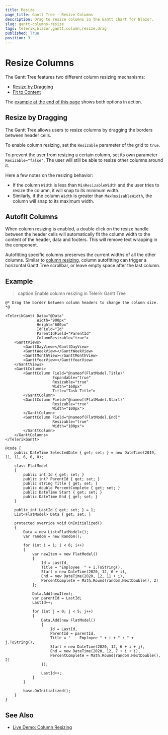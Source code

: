 ```yaml
---
title: Resize
page_title: Gantt Tree - Resize Columns
description: Drag to resize columns in the Gantt Chart for Blazor.
slug: gantt-columns-resize
tags: telerik,blazor,gantt,column,resize,drag
published: True
position: 3
---
```


# Resize Columns

The Gantt Tree features two different column resizing mechanisms:

* [Resize by Dragging](#resize-by-dragging)
* [Fit to Content](#autofit-columns)

The [example at the end of this page](#example) shows both options in action.

## Resize by Dragging

The Gantt Tree allows users to resize columns by dragging the borders between header cells.

To enable column resizing, set the `Resizable` parameter of the grid to `true`.

To prevent the user from resizing a certain column, set its own parameter `Resizable="false"`. The user will still be able to resize other columns around it.

Here a few notes on the resizing behavior:

* If the column `Width` is less than `MinResizableWidth` and the user tries to resize the column, it will snap to its minimum width.
* Similarly, if the column `Width` is greater than `MaxResizableWidth`, the column will snap to its maximum width.

## Autofit Columns

When column resizing is enabled, a double click on the resize handle between the header cells will automatically fit the column width to the content of the header, data and footers. This will remove text wrapping in the component.

Autofitting specific columns preserves the current widths of all the other columns. Similar to [column resizing](#resize-by-dragging), column autofitting can trigger a horizontal Gantt Tree scrollbar, or leave empty space after the last column.


## Example

>caption Enable column resizing in Telerik Gantt Tree

````CSHTML
@* Drag the border between column headers to change the column size. *@

<TelerikGantt Data="@Data"
              Width="900px"
              Height="600px"
              IdField="Id"
              ParentIdField="ParentId"
              ColumnResizable="true">
    <GanttViews>
        <GanttDayView></GanttDayView>
        <GanttWeekView></GanttWeekView>
        <GanttMonthView></GanttMonthView>
        <GanttYearView></GanttYearView>
    </GanttViews>
    <GanttColumns>
        <GanttColumn Field="@nameof(FlatModel.Title)"
                     Expandable="true"
                     Resizable="true"
                     Width="160px"
                     Title="Task Title">
        </GanttColumn>
        <GanttColumn Field="@nameof(FlatModel.Start)"
                     Resizable="true"
                     Width="100px">
        </GanttColumn>
        <GanttColumn Field="@nameof(FlatModel.End)"
                     Resizable="true"
                     Width="100px">
        </GanttColumn>
    </GanttColumns>
</TelerikGantt>

@code {
    public DateTime SelectedDate { get; set; } = new DateTime(2019, 11, 11, 6, 0, 0);

    class FlatModel
    {
        public int Id { get; set; }
        public int? ParentId { get; set; }
        public string Title { get; set; }
        public double PercentComplete { get; set; }
        public DateTime Start { get; set; }
        public DateTime End { get; set; }
    }

    public int LastId { get; set; } = 1;
    List<FlatModel> Data { get; set; }

    protected override void OnInitialized()
    {
        Data = new List<FlatModel>();
        var random = new Random();

        for (int i = 1; i < 6; i++)
        {
            var newItem = new FlatModel()
            {
                Id = LastId,
                Title = "Employee  " + i.ToString(),
                Start = new DateTime(2020, 12, 6 + i),
                End = new DateTime(2020, 12, 11 + i),
                PercentComplete = Math.Round(random.NextDouble(), 2)
            };

            Data.Add(newItem);
            var parentId = LastId;
            LastId++;

            for (int j = 0; j < 5; j++)
            {
                Data.Add(new FlatModel()
                {
                    Id = LastId,
                    ParentId = parentId,
                    Title = "    Employee " + i + " : " + j.ToString(),
                    Start = new DateTime(2020, 12, 6 + i + j),
                    End = new DateTime(2020, 12, 7 + i + j),
                    PercentComplete = Math.Round(random.NextDouble(), 2)
                });

                LastId++;
            }
        }

        base.OnInitialized();
    }
}
````

## See Also

  * [Live Demo: Column Resizing](https://demos.telerik.com/blazor-ui/gantt/column-resizing)
